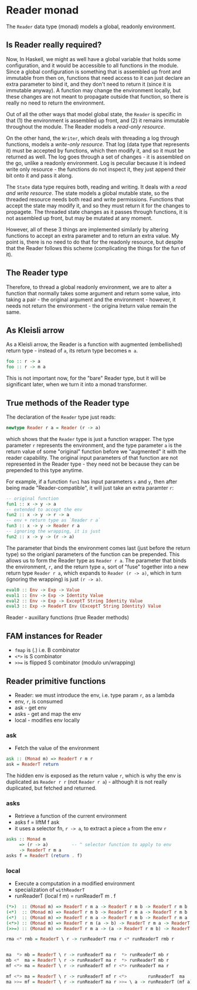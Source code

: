 # Reader monad

The `Reader` data type (monad) models a global, readonly environment.

## Is Reader really required?

Now, In Haskell, we might as well have a global variable that holds some configuration, and it would be accessible to all functions in the module. Since a global configuration is something that is assembled up front and immutable from then on, functions that need access to it can just declare an extra parameter to bind it, and they don't need to return it (since it is immutable anyway). A function may change the environment locally, but these changes are not meant to propagate outside that function, so there is really no need to return the environment.

Out of all the other ways that model global state, the `Reader` is specific in that (1) the environment is assembled up front, and (2) it remains immutable throughout the module. The Reader models a *read-only resource*.

On the other hand, the `Writer`, which deals with threading a log through functions, models a *write-only resource*. That log (data type that represents it) must be accepted by functions, which then modify it, and so it must be returned as well. The log goes through a set of changes - it is assembled on the go, unlike a readonly environment. Log is peculiar because it is indeed write only resource - the functions do not inspect it, they just append their bit onto it and pass it along.

The `State` data type requires both, reading and writing. It deals with a *read and write resource*. The state models a global mutable state, so the threaded resource needs both read and write permissions. Functions that accept the state may modify it, and so they must return it for the changes to propagete. The threaded state changes as it passes through functions, it is not assembled up front, but may be mutated at any moment.

However, all of these 3 things are implemented similarly by altering functions to accept an extra parameter and to return an extra value. My point is, there is no need to do that for the readonly resource, but despite that the Reader follows this scheme (complicating the things for the fun of it).

## The Reader type

Therefore, to thread a global readonly environment, we are to alter a function that normally takes some argument and return some value, into taking a pair - the original argument and the environment - however, it needs not return the environment - the origina lreturn value remain the same.


## As Kleisli arrow

As a Kleisli arrow, the Reader is a function with augmented (embellished) return type - instead of `a`, its return type becomes `m a`.

```hs
foo :: r -> a
foo :: r -> m a
```

This is not important now, for the "bare" Reader type, but it will be significant later, when we turn it into a monad transformer.

## True methods of the Reader type

The declaration of the `Reader` type just reads:

```hs
newtype Reader r a = Reader (r -> a)
```

which shows that the `Reader` type is just a function wrapper. The type parameter `r` represents the environment, and the type parameter `a` is the return value of some "original" function before we "augmented" it with the reader capability. The original input parameters of that function are not represented in the Reader type - they need not be because they can be prepended to this type anytime.

For example, if a function `fun1` has input parameters `x` and `y`, then after being made "Reader-compatible", it will just take an extra paramter `r`:

```hs
-- original function
fun1 :: x -> y -> a
-- extended to accept the env
fun2 :: x -> y -> r -> a
-- env + return type as `Reader r a`
fun3 :: x -> y -> Reader r a
-- ignoring the wrapping, it is just
fun2 :: x -> y -> (r -> a)
```

The parameter that binds the environment comes last (just before the return type) so the origianl parameters of the function can be prepended. This allows us to form the Reader type as `Reader r a`. The parameter that binds the environment, `r`, and the return type `a`, sort of "fuse" together into a new return type `Reader r a`, which expands to `Reader (r -> a)`, which in turn (ignoring the wrapping) is just `(r -> a)`.





```hs
eval0 :: Env -> Exp -> Value
eval1 :: Env -> Exp -> Identity Value
eval2 :: Env -> Exp -> ExceptT String Identity Value
eval3 :: Exp -> ReaderT Env (ExceptT String Identity) Value
```





Reader - auxillary functions (true Reader methods)

## FAM instances for Reader

- `fmap` is (.) i.e. B combinator
- `<*>` is S combinator
- `>>=` is flipped S combinator (modulo un/wrapping)

## Reader primitive functions

- Reader: we must introduce the env, i.e. type param `r`, as a lambda
- env, `r`, is consumed
- ask - get env
- asks - get and map the env
- local - modifies env locally



### ask
- Fetch the value of the environment

```hs
ask :: (Monad m) => ReaderT r m r
ask = ReaderT return
```

The hidden env is exposed as the return value `r`, which is why the env is duplicated as `Reader r r` (not `Reader r a`) - although it is not really duplicated, but fetched and returned.

### asks
- Retrieve a function of the current environment
- asks f = liftM f ask
- it uses a selector fn, `r -> a`, to extract a piece `a` from the env `r`


```hs
asks :: Monad m
     => (r -> a)         -- ^ selector function to apply to env
     -> ReaderT r m a
asks f = ReaderT (return . f)
```

### local
- Execute a computation in a modified environment
- specialization of `withReaderT`
- runReaderT (local f m) = runReaderT m . f


```hs
(*>)  :: (Monad m) => ReaderT r m a -> ReaderT r m b -> ReaderT r m b
(<*)  :: (Monad m) => ReaderT r m b -> ReaderT r m a -> ReaderT r m b
(<*)  :: (Monad m) => ReaderT r m a -> ReaderT r m b -> ReaderT r m a
(<*>) :: (Monad m) => ReaderT r m (a -> b) -> ReaderT r m a -> ReaderT r m b
(>>=) :: (Monad m) => ReaderT r m a -> (a -> ReaderT r m b) -> ReaderT r m b

rma <* rmb = ReaderT \ r -> runReaderT rma r <* runReaderT rmb r


ma  *> mb = ReaderT \ r -> runReaderT ma r  *> runReaderT mb r
mb <*  ma = ReaderT \ r -> runReaderT ma r  *> runReaderT mb r
mf <*> ma = ReaderT \ r -> runReaderT mf r <*> runReaderT ma r

mf <*> ma = ReaderT \ r -> runReaderT mf r <*>        runReaderT  ma    r
ma >>= mf = ReaderT \ r -> runReaderT ma r >>= \ a -> runReaderT (mf a) r
```

